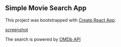 ## Simple Movie Search App

This project was bootstrapped with [Create React App](https://github.com/facebook/create-react-app).

[screenshot](https://i.imgur.com/ih4E67F.png)

The search is powered by [OMDb API](http://www.omdbapi.com/)
